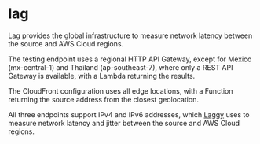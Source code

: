# lag

Lag provides the global infrastructure to measure network latency between the source and AWS Cloud regions.

The testing endpoint uses a regional HTTP API Gateway, except for Mexico (mx-central-1) and Thailand (ap-southeast-7), where only a REST API Gateway is available, with a Lambda returning the results.

The CloudFront configuration uses all edge locations, with a Function returning the source address from the closest geolocation.

All three endpoints support IPv4 and IPv6 addresses, which [Laggy](https://github.com/jblukach/laggy) uses to measure network latency and jitter between the source and AWS Cloud regions.